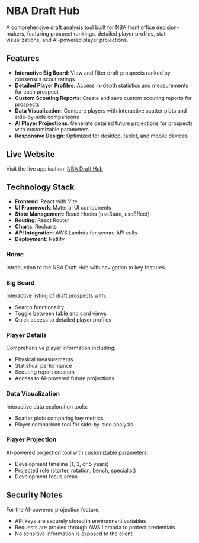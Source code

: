 # NBA Draft Hub

A comprehensive draft analysis tool built for NBA front office decision-makers, featuring prospect rankings, detailed player profiles, stat visualizations, and AI-powered player projections.

## Features

- **Interactive Big Board**: View and filter draft prospects ranked by consensus scout ratings
- **Detailed Player Profiles**: Access in-depth statistics and measurements for each prospect
- **Custom Scouting Reports**: Create and save custom scouting reports for prospects
- **Data Visualization**: Compare players with interactive scatter plots and side-by-side comparisons
- **AI Player Projections**: Generate detailed future projections for prospects with customizable parameters
- **Responsive Design**: Optimized for desktop, tablet, and mobile devices

## Live Website

Visit the live application: [NBA Draft Hub](https://mavericksdrafthub.netlify.app)

## Technology Stack

- **Frontend**: React with Vite
- **UI Framework**: Material UI components
- **State Management**: React Hooks (useState, useEffect)
- **Routing**: React Router
- **Charts**: Recharts
- **API Integration**: AWS Lambda for secure API calls
- **Deployment**: Netlify


### Home
Introduction to the NBA Draft Hub with navigation to key features.

### Big Board
Interactive listing of draft prospects with:
- Search functionality
- Toggle between table and card views
- Quick access to detailed player profiles

### Player Details
Comprehensive player information including:
- Physical measurements
- Statistical performance
- Scouting report creation
- Access to AI-powered future projections

### Data Visualization
Interactive data exploration tools:
- Scatter plots comparing key metrics
- Player comparison tool for side-by-side analysis

### Player Projection
AI-powered projection tool with customizable parameters:
- Development timeline (1, 3, or 5 years)
- Projected role (starter, rotation, bench, specialist)
- Development focus areas


## Security Notes

For the AI-powered projection feature:
- API keys are securely stored in environment variables
- Requests are proxied through AWS Lambda to protect credentials
- No sensitive information is exposed to the client



